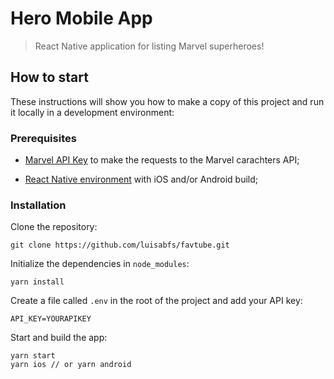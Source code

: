 # Hero Mobile App
> React Native application for listing Marvel superheroes!

## How to start

These instructions will show you how to make a copy of this project and run it locally in a development environment:

### Prerequisites

- [Marvel API Key](https://developer.marvel.com/documentation/getting_started) to make the requests to the Marvel carachters API;

- [React Native environment](https://reactnative.dev/docs/getting-started) with iOS and/or Android build;

### Installation

Clone the repository:

```
git clone https://github.com/luisabfs/favtube.git
```

Initialize the dependencies in `node_modules`:

```
yarn install
```

Create a file called `.env` in the root of the project and add your API key:

```env
API_KEY=YOURAPIKEY
```

Start and build the app:

```
yarn start
yarn ios // or yarn android
```
